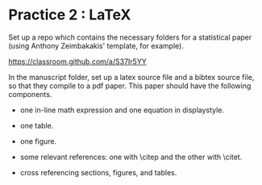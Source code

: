 # Practice 2 : LaTeX

Set up a repo which contains the necessary folders for a statistical paper (using Anthony Zeimbakakis' template, for example). 

https://classroom.github.com/a/S37Ir5YY

In the manuscript folder, set up a latex source file and a bibtex source file, so that they compile to a pdf paper. This paper should have the following components.

+ one in-line math expression and one equation in displaystyle.

+ one table.

+ one figure.

+ some relevant references: one with \citep and the other with \citet. 

+ cross referencing sections, figures, and tables.